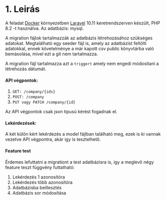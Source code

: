 
# 1. Leirás

A feladat [Docker](https://www.docker.com/) környezetben [Laravel](https://www.google.com) 10.11 keretrendszerven készült, PHP 8.2 -t használva.
Az adatbázis: mysql.

A migration fájlok tartalmazzák az adatbázis létrehozásához szükséges adatokat.
Megtalálható egy seeder fájl is, amely az adatbázist feltölti adatokkal, ennek követelménye a már kapott csv public könyvtárba való bemásolása, mivel ezt a git nem tartalmazza.

A migration fájl tartalmazza azt a `triggert` amely nem engedi módosítani a létrehozás dátumát.

#### API végpontok:
1. `GET: /company/{ids}`
2. `POST: /company`
3. `PUT vagy PATCH /company/{id}`

Az API végpontok csak json tipusú kérést fogadnak el.

#### Lekérdezések:
A két külön kért lekérdezés a model fájlban található meg, ezek is ki vannak vezetve API végpontra, akár igy is tesztelhető.

#### Feature test
Érdemes lefuttatni a migrationt a test adatbázisra is, igy a meglevő négy feature teszt függvény futtatható:
1. Lekérdezés 1 azonosítóra
2. Lekérdezés több azonosítóra
3. Adatbázisba beillesztés
4. Adatbázis sor módosítása